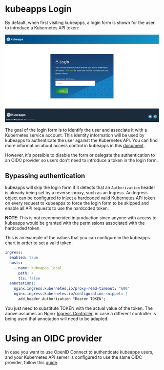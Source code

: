 # kubeapps Login

By default, when first visiting kubeapps, a login form is shown for the user to introduce a Kubernetes API token:

![Dashboard Login](../img/dashboard-login.png)

The goal of the login form is to identify the user and associate it with a Kubernetes service account. This identity information will be used by kubeapps to authenticate the user against the Kubernetes API. You can find more information about access control in kubeapps in this [document](./access-control.md).

However, it's possible to disable the form or delegate the authentication to an OIDC provider so users don't need to introduce a token in the login form.

## Bypassing authentication

kubeapps will skip the login form if it detects that an `Authorization` header is already being set by a reverse-proxy, such as an Ingress. An Ingress object can be configured to inject a hardcoded valid Kubernetes API token on every request to kubeapps to force the login form to be skipped and enable all API requests to use the hardcoded token.

**NOTE**: This is not recommended in production since anyone with access to kubeapps would be granted with the permissions associated with the hardcoded token.

This is an example of the values that you can configure in the kubeapps chart in order to set a valid token:

```yaml
ingress:
  enabled: true
  hosts:
    - name: kubeapps.local
      path: /
      tls: false
  annotations:
    nginx.ingress.kubernetes.io/proxy-read-timeout: "600"
    nginx.ingress.kubernetes.io/configuration-snippet: |
      add_header Authorization "Bearer TOKEN";
```

You just need to substitute TOKEN with the actual value of the token. The above assumes an Nginx [Ingress Controller](https://kubernetes.io/docs/concepts/services-networking/ingress/#ingress-controllers), in case a different controller is being used that annotation will need to be adapted.

# Using an OIDC provider

In case you want to use OpenID Connect to authenticate kubeapps users, and your Kubernetes API server is configured to use the same OIDC provider, follow this [guide](./using-an-OIDC-provider.md).
